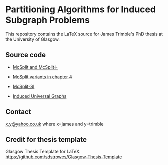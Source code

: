 # Partitioning Algorithms for Induced Subgraph Problems

This repository contains the LaTeX source for James Trimble's PhD thesis at
the University of Glasgow.

## Source code

- [McSplit and McSplit↓](https://github.com/jamestrimble/ijcai2017-partitioning-common-subgraph/)

- [McSplit variants in chapter 4](14-mcsplit-i-undirected/modified-mcsplit-experiment/james-cpp-modified)

- [McSplit-SI](https://github.com/jamestrimble/mcsplit-si)

- [Induced Universal Graphs](https://github.com/jamestrimble/small-universal-graphs)

## Contact

x.y@yahoo.co.uk where x=james and y=trimble

## Credit for thesis template

Glasgow Thesis Template for LaTeX.
https://github.com/sdstrowes/Glasgow-Thesis-Template
